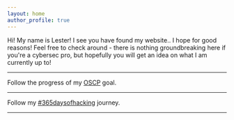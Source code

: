 ```yaml
---
layout: home
author_profile: true
---
```


<p>Hi! My name is Lester! I see you have found my website.. I hope for good reasons! Feel free to check around - there is nothing groundbreaking here if you're a cybersec pro, but hopefully you will get an idea on what I am currently up to!</p>

---

Follow the progress of my [OSCP](/oscp-progress) goal.

---

Follow my [#365daysofhacking](/365daysofhacking) journey.

---
